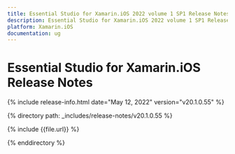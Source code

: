 ```yaml
---
title: Essential Studio for Xamarin.iOS 2022 volume 1 SP1 Release Notes  
description: Essential Studio for Xamarin.iOS 2022 volume 1 SP1 Release Notes  
platform: Xamarin.iOS
documentation: ug
---
```


# Essential Studio for Xamarin.iOS  Release Notes  

{% include release-info.html date="May 12, 2022"  version="v20.1.0.55" %} 

{% directory path: _includes/release-notes/v20.1.0.55 %}

{% include {{file.url}} %}

{% enddirectory %}